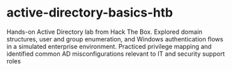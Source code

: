 # active-directory-basics-htb
Hands-on Active Directory lab from Hack The Box. Explored domain structures, user and group enumeration, and Windows authentication flows in a simulated enterprise environment. Practiced privilege mapping and identified common AD misconfigurations relevant to IT and security support roles
